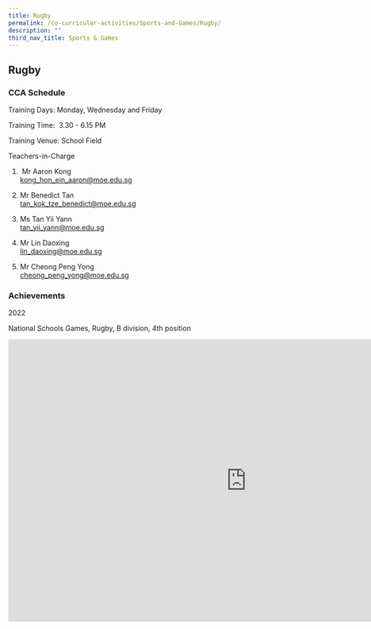 ```yaml
---
title: Rugby
permalink: /co-curricular-activities/Sports-and-Games/Rugby/
description: ""
third_nav_title: Sports & Games
---
```

## Rugby 


### CCA Schedule  

Training Days:  Monday, Wednesday and Friday

Training Time:  3.30 - 6.15 PM 

Training Venue:  School Field  
  

Teachers-in-Charge  

1.   Mr Aaron Kong <br> kong_hon_ein_aaron@moe.edu.sg
 
2.  Mr Benedict Tan <br> tan_kok_tze_benedict@moe.edu.sg
 
3.  Ms Tan Yii Yann   <br>  tan_yii_yann@moe.edu.sg
 
4.   Mr Lin Daoxing   <br> lin_daoxing@moe.edu.sg
 
5.  Mr Cheong Peng Yong<br> cheong_peng_yong@moe.edu.sg



  

### Achievements


2022

National Schools Games, Rugby, B division, 4th position
<iframe allowfullscreen="true" height="569" width="960" frameborder="0" src="https://docs.google.com/presentation/d/e/2PACX-1vS5-Rg4xnqq24dNnIBR4H0wBK505duh0_cHb9sDkLH9gH31Rk9DAjv_h6fx5V10uT9GGf1VPXwGuktP/embed?start=false&amp;loop=false&amp;delayms=3000"></iframe>